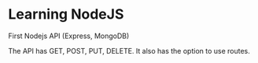 # Learning NodeJS
First Nodejs API (Express, MongoDB)

The API has GET, POST, PUT, DELETE. It also has the option to use routes.
